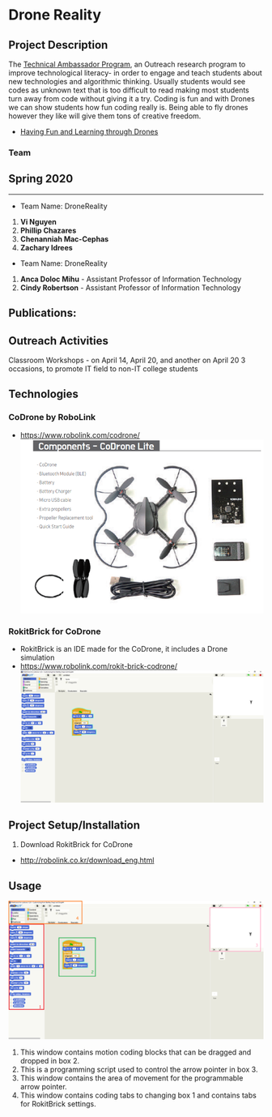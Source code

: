 # Drone Reality
## Project Description
The [Technical Ambassador Program](https://www.ggc.edu/academics/schools/school-of-science-and-technology/research-internships-service-learning/technology-ambassador-program/), an Outreach research program to improve technological literacy- in order to engage and teach students about new technologies and algorithmic thinking. Usually students would see codes as unknown text that is too difficult to read making most students turn away from code without giving it a try. Coding is fun and with Drones we can show students how fun coding really is. Being able to fly drones however they like will give them tons of creative freedom.
* [Having Fun and Learning through Drones](https://www.youtube.com/watch?v=VeJIbEyXcyA&feature=youtu.be)

### Team

## Spring 2020
***

* Team Name: DroneReality
1.  **Vi Nguyen**
2.  **Phillip Chazares**
3.  **Chenanniah Mac-Cephas**
4.  **Zachary Idrees**
  
  
* Team Name: DroneReality
1. **Anca Doloc Mihu** - Assistant Professor of Information Technology
2. **Cindy Robertson** - Assistant Professor of Information Technology

## Publications: 

## Outreach Activities
Classroom Workshops - on April 14, April 20, and another on April 20 3 occasions, to promote IT field to non-IT college students

## Technologies
### CoDrone by RoboLink
* https://www.robolink.com/codrone/
![Drone Kit](Media/CoDrone_Full_Kit.PNG)

### RokitBrick for CoDrone
* RokitBrick is an IDE made for the CoDrone, it includes a Drone simulation
* https://www.robolink.com/rokit-brick-codrone/
![Drone Kit](Media/RokitBrick_example.PNG)

## Project Setup/Installation
1. Download RokitBrick for CoDrone
  * http://robolink.co.kr/download_eng.html

## Usage
![Drone Kit](Media/RokitBrick_example_with_HighLights.png)
1. This window contains motion coding blocks that can be dragged and dropped in box 2.
2. This is a programming script used to control the arrow pointer in box 3.
3. This window contains the area of movement for the programmable arrow pointer.
4. This window contains coding tabs to changing box 1 and contains tabs for RokitBrick settings.
